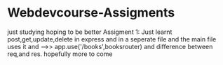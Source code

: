 # Webdevcourse-Assigments
just studying hoping to be better
Assigment 1:
Just learnt post,get,update,delete in express and in a seperate file and the main file uses it and -->> app.use('/books',booksrouter) and difference between req,and res. hopefully more to come 
